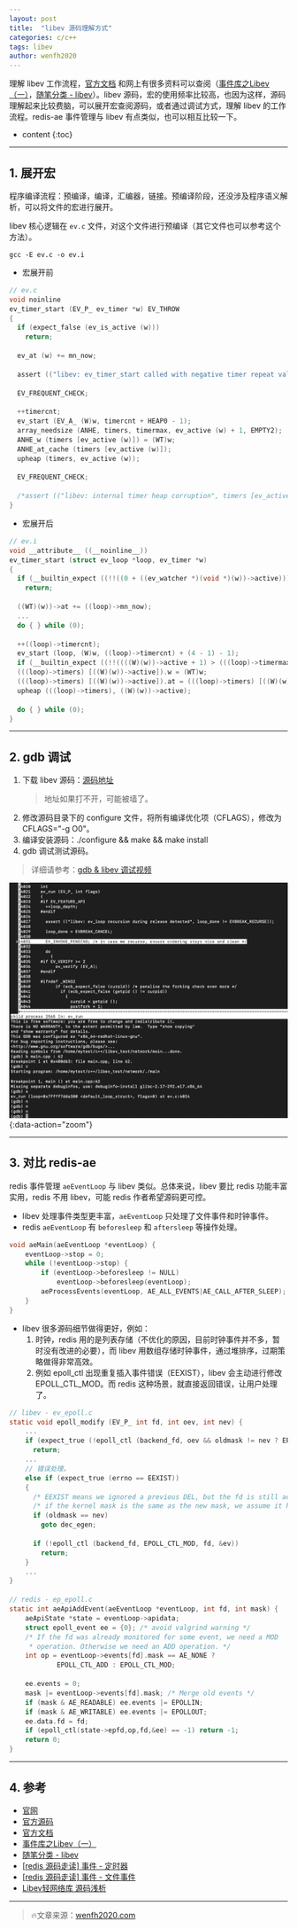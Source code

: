 ```yaml
---
layout: post
title:  "libev 源码理解方式"
categories: c/c++
tags: libev
author: wenfh2020
---
```


理解 libev 工作流程，[官方文档](http://pod.tst.eu/http://cvs.schmorp.de/libev/ev.pod#code_ev_timer_code_relative_and_opti) 和网上有很多资料可以查阅（[事件库之Libev（一）](https://my.oschina.net/u/917596/blog/176658)，[随笔分类 - libev](https://www.cnblogs.com/gqtcgq/category/1043758.html)）。libev 源码，宏的使用频率比较高，也因为这样，源码理解起来比较费脑，可以展开宏查阅源码，或者通过调试方式，理解 libev 的工作流程。redis-ae 事件管理与 libev 有点类似，也可以相互比较一下。




* content
{:toc}


---

## 1. 展开宏

程序编译流程：预编译，编译，汇编器，链接。预编译阶段，还没涉及程序语义解析，可以将文件的宏进行展开。

libev 核心逻辑在 `ev.c` 文件，对这个文件进行预编译（其它文件也可以参考这个方法）。

```shell
gcc -E ev.c -o ev.i
```

* 宏展开前

```c
// ev.c
void noinline
ev_timer_start (EV_P_ ev_timer *w) EV_THROW
{
  if (expect_false (ev_is_active (w)))
    return;

  ev_at (w) += mn_now;

  assert (("libev: ev_timer_start called with negative timer repeat value", w->repeat >= 0.));

  EV_FREQUENT_CHECK;

  ++timercnt;
  ev_start (EV_A_ (W)w, timercnt + HEAP0 - 1);
  array_needsize (ANHE, timers, timermax, ev_active (w) + 1, EMPTY2);
  ANHE_w (timers [ev_active (w)]) = (WT)w;
  ANHE_at_cache (timers [ev_active (w)]);
  upheap (timers, ev_active (w));

  EV_FREQUENT_CHECK;

  /*assert (("libev: internal timer heap corruption", timers [ev_active (w)] == (WT)w));*/
}
```

* 宏展开后

```c
// ev.i
void __attribute__ ((__noinline__))
ev_timer_start (struct ev_loop *loop, ev_timer *w)
{
  if (__builtin_expect ((!!((0 + ((ev_watcher *)(void *)(w))->active))),(0)))
    return;

  ((WT)(w))->at += ((loop)->mn_now);
  ...
  do { } while (0);

  ++((loop)->timercnt);
  ev_start (loop, (W)w, ((loop)->timercnt) + (4 - 1) - 1);
  if (__builtin_expect ((!!((((W)(w))->active + 1) > (((loop)->timermax)))),(0))) { int __attribute__ ((__unused__)) ocur_ = (((loop)->timermax)); (((loop)->timers)) = (ANHE *)array_realloc (sizeof (ANHE), (((loop)->timers)), &(((loop)->timermax)), (((W)(w))->active + 1)); ; };
  (((loop)->timers) [((W)(w))->active]).w = (WT)w;
  (((loop)->timers) [((W)(w))->active]).at = (((loop)->timers) [((W)(w))->active]).w->at;
  upheap (((loop)->timers), ((W)(w))->active);

  do { } while (0);
}
```

---

## 2. gdb 调试

1. 下载 libev 源码：[源码地址](http://dist.schmorp.de/libev/)
   > 地址如果打不开，可能被墙了。
2. 修改源码目录下的 configure 文件，将所有编译优化项（CFLAGS），修改为 CFLAGS="-g O0"。
3. 编译安装源码：./configure && make && make install
4. gdb 调试测试源码。

> 详细请参考：[gdb & libev 调试视频](https://www.bilibili.com/video/BV1U54y1D7uM/)

![libev 调试](/images/2020-05-28-21-04-53.png){:data-action="zoom"}

---

## 3. 对比 redis-ae

redis 事件管理 `aeEventLoop` 与 libev 类似。总体来说，libev 要比 redis 功能丰富实用，redis 不用 libev，可能 redis 作者希望源码更可控。

* libev 处理事件类型更丰富，`aeEventLoop` 只处理了文件事件和时钟事件。
* redis `aeEventLoop` 有 `beforesleep` 和 `aftersleep` 等操作处理。

```c
void aeMain(aeEventLoop *eventLoop) {
    eventLoop->stop = 0;
    while (!eventLoop->stop) {
        if (eventLoop->beforesleep != NULL)
            eventLoop->beforesleep(eventLoop);
        aeProcessEvents(eventLoop, AE_ALL_EVENTS|AE_CALL_AFTER_SLEEP);
    }
}
```

* libev 很多源码细节做得更好，例如：
  1. 时钟，redis 用的是列表存储（不优化的原因，目前时钟事件并不多，暂时没有改进的必要），而 libev 用数组存储时钟事件，通过堆排序，过期策略做得非常高效。
  2. 例如 epoll_ctl 出现重复插入事件错误（EEXIST），libev 会主动进行修改 EPOLL_CTL_MOD。而 redis 这种场景，就直接返回错误，让用户处理了。

```c
// libev - ev_epoll.c
static void epoll_modify (EV_P_ int fd, int oev, int nev) {
    ...
    if (expect_true (!epoll_ctl (backend_fd, oev && oldmask != nev ? EPOLL_CTL_MOD : EPOLL_CTL_ADD, fd, &ev)))
      return;
    ...
    // 错误处理。
    else if (expect_true (errno == EEXIST))
    {
      /* EEXIST means we ignored a previous DEL, but the fd is still active */
      /* if the kernel mask is the same as the new mask, we assume it hasn't changed */
      if (oldmask == nev)
        goto dec_egen;

      if (!epoll_ctl (backend_fd, EPOLL_CTL_MOD, fd, &ev))
        return;
    }
    ...
}

// redis - ep_epoll.c
static int aeApiAddEvent(aeEventLoop *eventLoop, int fd, int mask) {
    aeApiState *state = eventLoop->apidata;
    struct epoll_event ee = {0}; /* avoid valgrind warning */
    /* If the fd was already monitored for some event, we need a MOD
     * operation. Otherwise we need an ADD operation. */
    int op = eventLoop->events[fd].mask == AE_NONE ?
            EPOLL_CTL_ADD : EPOLL_CTL_MOD;

    ee.events = 0;
    mask |= eventLoop->events[fd].mask; /* Merge old events */
    if (mask & AE_READABLE) ee.events |= EPOLLIN;
    if (mask & AE_WRITABLE) ee.events |= EPOLLOUT;
    ee.data.fd = fd;
    if (epoll_ctl(state->epfd,op,fd,&ee) == -1) return -1;
    return 0;
}
```

---

## 4. 参考

* [官网](http://software.schmorp.de/pkg/libev.html)
* [官方源码](http://dist.schmorp.de/libev/)
* [官方文档](http://pod.tst.eu/http://cvs.schmorp.de/libev/ev.pod#code_ev_timer_code_relative_and_opti)
* [事件库之Libev（一）](https://my.oschina.net/u/917596/blog/176658)
* [随笔分类 - libev](https://www.cnblogs.com/gqtcgq/category/1043758.html)
* [[redis 源码走读] 事件 - 定时器](https://wenfh2020.com/2020/04/06/ae-timer/)
* [[redis 源码走读] 事件 - 文件事件](https://wenfh2020.com/2020/04/09/redis-ae-file/)
* [Libev轻网络库 源码浅析](http://chenzhenianqing.com/articles/1051.html)

---

> 🔥文章来源：[wenfh2020.com](https://wenfh2020.com/2020/05/28/libev-source-reading/)
